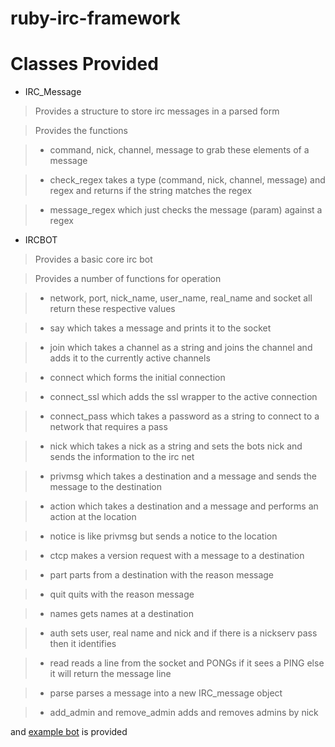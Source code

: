 # **ruby-irc-framework**

# Classes Provided

- IRC_Message

>Provides a structure to store irc messages in a parsed form

>Provides the functions

>- command, nick, channel, message to grab these elements of a message

>- check_regex takes a type (command, nick, channel, message) and regex and returns if the string matches the regex

>- message_regex which just checks the message (param) against a regex

- IRCBOT

>Provides a basic core irc bot

>Provides a number of functions for operation

>- network, port, nick_name, user_name, real_name and socket all return these respective values

>- say which takes a message and prints it to the socket

>- join which takes a channel as a string and joins the channel and adds it to the currently active channels

>- connect which forms the initial connection

>- connect_ssl which adds the ssl wrapper to the active connection

>- connect_pass which takes a password as a string to connect to a network that requires a pass

>- nick which takes a nick as a string and sets the bots nick and sends the information to the irc net

>- privmsg which takes a destination and a message and sends the message to the destination

>- action which takes a destination and a message and performs an action at the location

>- notice is like privmsg but sends a notice to the location

>- ctcp makes a version request with a message to a destination

>- part parts from a destination with the reason message

>- quit quits with the reason message

>- names gets names at a destination

>- auth sets user, real name and nick and if there is a nickserv pass then it identifies

>- read reads a line from the socket and PONGs if it sees a PING else it will return the message line

>- parse parses a message into a new IRC_message object

>- add_admin and remove_admin adds and removes admins by nick

and [example bot](https://github.com/The-Duchess/ruby-irc-framework/blob/master/examplebot.rb) is provided
